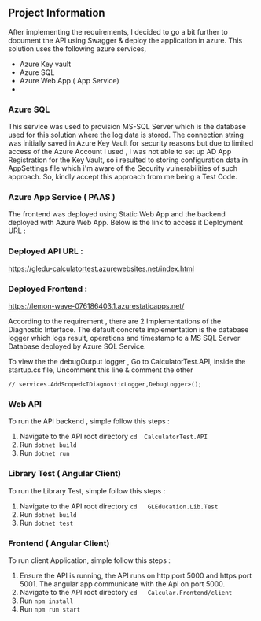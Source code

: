 ## Project Information
After implementing the requirements, I decided to go a bit further to document the API 
using Swagger & deploy the application in azure. This solution uses the following azure services,

- Azure Key vault
- Azure SQL
- Azure Web App ( App Service)
- 
### Azure SQL
This service was used to provision MS-SQL Server which is the database used for this
solution where the log data is stored. The connection string was initially saved
in Azure Key Vault for security reasons but due to limited access of the Azure
Account i used , i was not able to set up AD App Registration for the Key Vault,
so i resulted to storing configuration data in AppSettings file which i'm aware of
the Security vulnerabilities of such approach. So, kindly accept this approach from me
being a Test Code.


### Azure App Service ( PAAS )
The frontend was deployed using Static Web App and the backend deployed with
Azure Web App. Below is the link to access it Deployment URL :

### Deployed API URL :
https://gledu-calculatortest.azurewebsites.net/index.html

### Deployed Frontend :
https://lemon-wave-076186403.1.azurestaticapps.net/




According to the requirement , there are 2 Implementations 
of the Diagnostic Interface. The default concrete implementation is the 
database logger which logs result, operations and timestamp to a MS SQL Server 
Database deployed by Azure SQL Service.

To view the the debugOutput logger , Go to CalculatorTest.API, inside the 
startup.cs file, Uncomment this line & comment the other
```
// services.AddScoped<IDiagnosticLogger,DebugLogger>();
```
### Web API 
To run the API backend , simple follow this steps :
1. Navigate to the API root directory 
   ``` cd  CalculatorTest.API ```
2. Run ``` dotnet build ```
3. Run ``` dotnet run  ```


### Library Test  ( Angular Client)
To run the Library Test, simple follow this steps :
1. Navigate to the API root directory
   ``` cd   GLEducation.Lib.Test  ```
2. Run ``` dotnet build ```
3. Run ``` dotnet test  ```

### Frontend ( Angular Client)
To run client Application, simple follow this steps :

1. Ensure the API is running, the API runs on 
   http port 5000 and https port 5001. The angular app 
   communicate with the Api on port 5000.
2. Navigate to the API root directory
   ``` cd   Calcular.Frontend/client    ```
3. Run ``` npm install ```
4. Run ``` npm run start  ```











